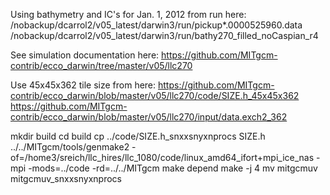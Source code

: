 Using bathymetry and IC's for Jan. 1, 2012 from run here:
/nobackup/dcarrol2/v05_latest/darwin3/run/pickup*.0000525960.data
/nobackup/dcarrol2/v05_latest/darwin3/run/bathy270_filled_noCaspian_r4

See simulation documentation here:
https://github.com/MITgcm-contrib/ecco_darwin/tree/master/v05/llc270

Use 45x45x362 tile size from here:
https://github.com/MITgcm-contrib/ecco_darwin/blob/master/v05/llc270/code/SIZE.h_45x45x362
https://github.com/MITgcm-contrib/ecco_darwin/blob/master/v05/llc270/input/data.exch2_362

mkdir build
cd build
cp ../code/SIZE.h_snxxsnyxnprocs SIZE.h
../../MITgcm/tools/genmake2 -of=/home3/sreich/llc_hires/llc_1080/code/linux_amd64_ifort+mpi_ice_nas -mpi -mods=../code -rd=../../MITgcm
make depend
make -j 4
mv mitgcmuv mitgcmuv_snxxsnyxnprocs
